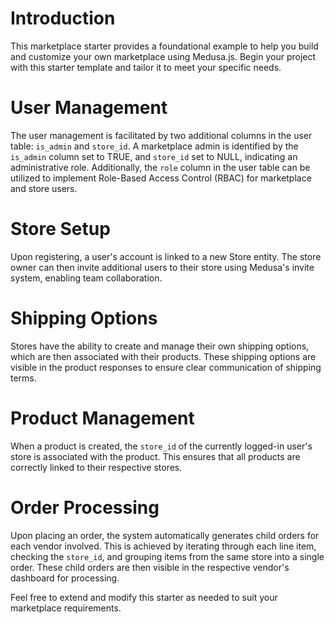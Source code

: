 # Introduction

This marketplace starter provides a foundational example to help you build and customize your own marketplace using Medusa.js. Begin your project with this starter template and tailor it to meet your specific needs.

# User Management

The user management is facilitated by two additional columns in the user table: `is_admin` and `store_id`. A marketplace admin is identified by the `is_admin` column set to TRUE, and `store_id` set to NULL, indicating an administrative role. Additionally, the `role` column in the user table can be utilized to implement Role-Based Access Control (RBAC) for marketplace and store users.

# Store Setup

Upon registering, a user's account is linked to a new Store entity. The store owner can then invite additional users to their store using Medusa's invite system, enabling team collaboration.

# Shipping Options

Stores have the ability to create and manage their own shipping options, which are then associated with their products. These shipping options are visible in the product responses to ensure clear communication of shipping terms.

# Product Management

When a product is created, the `store_id` of the currently logged-in user's store is associated with the product. This ensures that all products are correctly linked to their respective stores.

# Order Processing

Upon placing an order, the system automatically generates child orders for each vendor involved. This is achieved by iterating through each line item, checking the `store_id`, and grouping items from the same store into a single order. These child orders are then visible in the respective vendor's dashboard for processing.

Feel free to extend and modify this starter as needed to suit your marketplace requirements.
